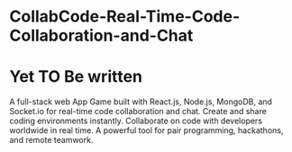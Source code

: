 # CollabCode-Real-Time-Code-Collaboration-and-Chat

# Yet TO Be written

A full-stack web App Game built with React.js, Node.js, MongoDB, and Socket.io for real-time code collaboration and chat. Create and share coding environments instantly. Collaborate on code with developers worldwide in real time. A powerful tool for pair programming, hackathons, and remote teamwork.
